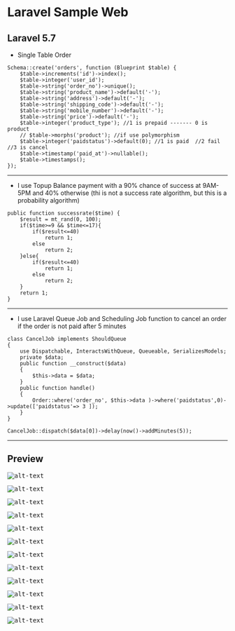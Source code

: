 # Laravel Sample Web

## Laravel 5.7

- Single Table Order

```
Schema::create('orders', function (Blueprint $table) {
    $table->increments('id')->index();
    $table->integer('user_id');
    $table->string('order_no')->unique();
    $table->string('product_name')->default('-');
    $table->string('address')->default('-');
    $table->string('shipping_code')->default('-');
    $table->string('mobile_number')->default('-');
    $table->string('price')->default('-');
    $table->integer('product_type'); //1 is prepaid ------- 0 is product
    // $table->morphs('product'); //if use polymorphism
    $table->integer('paidstatus')->default(0); //1 is paid  //2 fail //3 is cancel
    $table->timestamp('paid_at')->nullable();
    $table->timestamps();
});
``` 
----------
- I use Topup Balance payment with a 90% chance of success at 9AM-5PM and 40% 
otherwise (thi is not a success rate algorithm, but this is a probability algorithm)
```
public function successrate($time) {  
    $result = mt_rand(0, 100);
    if($time>=9 && $time<=17){
        if($result<=40)
            return 1;
        else
            return 2;
    }else{
        if($result<=40)
            return 1;
        else
            return 2;
    }
    return 1;
}
```
----------
- I use Laravel Queue Job and  Scheduling Job function to cancel an order if the order is not paid after 5 minutes
```
class CancelJob implements ShouldQueue
{
    use Dispatchable, InteractsWithQueue, Queueable, SerializesModels;
    private $data;
    public function __construct($data)
    {
        $this->data = $data;
    }
    public function handle()
    {
        Order::where('order_no', $this->data )->where('paidstatus',0)->update(['paidstatus'=> 3 ]);
    }
}
```
```
CancelJob::dispatch($data[0])->delay(now()->addMinutes(5));
```
----------

## Preview

<kbd>![alt-text](./screenshoot/welcomepage.png)</kbd>

<kbd>![alt-text](./screenshoot/registerpage.png)</kbd>

<kbd>![alt-text](./screenshoot/loginpage.png)</kbd>

<kbd>![alt-text](./screenshoot/homememberpage.png)</kbd>

<kbd>![alt-text](./screenshoot/topupbalancepage.png)</kbd>

<kbd>![alt-text](./screenshoot/successpage.png)</kbd>

<kbd>![alt-text](./screenshoot/productpage.png)</kbd>

<kbd>![alt-text](./screenshoot/successproductpage.png)</kbd>

<kbd>![alt-text](./screenshoot/orderhistorypage.png)</kbd>

<kbd>![alt-text](./screenshoot/paymentpage.png)</kbd>

<kbd>![alt-text](./screenshoot/paymentstatuschange.png)</kbd>

<kbd>![alt-text](./screenshoot/ordersearch.png)</kbd>